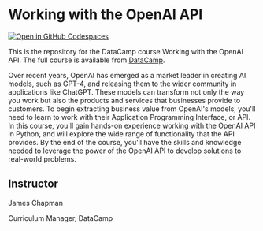 # Working with the OpenAI API

[![Open in GitHub Codespaces](https://github.com/codespaces/badge.svg)](https://codespaces.new/datttrian/working-with-the-openai-api)

This is the repository for the DataCamp course Working with the OpenAI API. The
full course is available from [DataCamp](https://www.datacamp.com/courses/working-with-the-openai-api).

Over recent years, OpenAI has emerged as a market leader in creating AI models,
such as GPT-4, and releasing them to the wider community in applications like
ChatGPT. These models can transform not only the way you work but also the
products and services that businesses provide to customers. To begin extracting
business value from OpenAI's models, you'll need to learn to work with their
Application Programming Interface, or API. In this course, you'll gain hands-on
experience working with the OpenAI API in Python, and will explore the wide
range of functionality that the API provides. By the end of the course, you'll
have the skills and knowledge needed to leverage the power of the OpenAI API to
develop solutions to real-world problems.

## Instructor

James Chapman

Curriculum Manager, DataCamp
